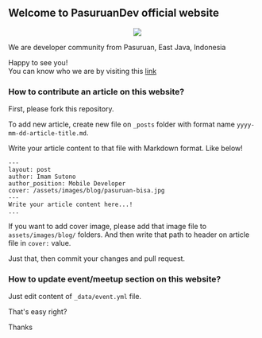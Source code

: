 ## Welcome to PasuruanDev official website

<img src="https://avatars2.githubusercontent.com/u/36590366?s=400&u=8648e407814326f5ea79bbdd04a6291c58b894ae&v=4" style="margin-left: 50%;">

We are developer community from Pasuruan, East Java, Indonesia

Happy to see you! <br>
You can know who we are by visiting this [link](https://pasuruandev.github.io)

### How to contribute an article on this website?

First, please fork this repository.

To add new article, create new file on `_posts` folder with format name `yyyy-mm-dd-article-title.md`.

Write your article content to that file with Markdown format. Like below!

```
---
layout: post
author: Imam Sutono
author_position: Mobile Developer
cover: /assets/images/blog/pasuruan-bisa.jpg
---
Write your article content here...!
...
```

If you want to add cover image, please add that image file to `assets/images/blog/` folders.
And then write that path to header on article file in `cover:` value.

Just that, then commit your changes and pull request.

### How to update event/meetup section on this website?
Just edit content of `_data/event.yml` file.

That's easy right?

Thanks
